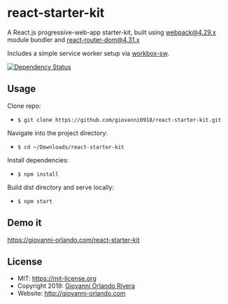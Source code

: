 # react-starter-kit
A React.js progressive-web-app starter-kit, built using [webpack@4.29.x](https://webpack.js.org) module bundler and [react-router-dom@4.31.x](https://reacttraining.com/react-router/web/guides/quick-start)

Includes a simple service worker setup via [workbox-sw](https://developers.google.com/web/tools/workbox/modules/workbox-sw).

[![Dependency Status](https://david-dm.org/giovanni0918/react-starter-kit.svg)](https://david-dm.org/giovanni0918/react-starter-kit.svg)  

## Usage
Clone repo:
- `$ git clone https://github.com/giovanni0918/react-starter-kit.git`

Navigate into the project directory:
- `$ cd ~/Downloads/react-starter-kit`

Install dependencies:
- `$ npm install`

Build dist directory and serve locally:
- `$ npm start`

## Demo it
<https://giovanni-orlando.com/react-starter-kit>

## License
- MIT: <https://mit-license.org>
- Copyright 2019: [Giovanni Orlando Rivera](https://github.com/giovanni0918)
- Website: <http://giovanni-orlando.com>
